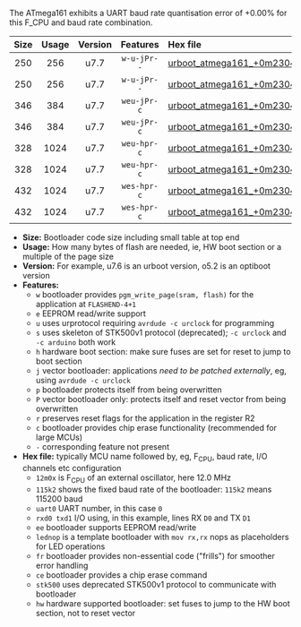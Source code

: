 The ATmega161 exhibits a UART baud rate quantisation error of +0.00% for this F_CPU and baud rate combination.

|Size|Usage|Version|Features|Hex file|
|:-:|:-:|:-:|:-:|:--|
|250|256|u7.7|`w-u-jPr--`|[urboot_atmega161_+0m2304x_+++9k6_uart0_rxd0_txd1_lednop_fr.hex](https://raw.githubusercontent.com/stefanrueger/urboot.hex/main/mcus/atmega161/external_oscillator/fcpu_+0m2304x/br_+++9k6/urboot_atmega161_+0m2304x_+++9k6_uart0_rxd0_txd1_lednop_fr.hex)|
|250|256|u7.7|`w-u-jPr--`|[urboot_atmega161_+0m2304x_+++9k6_uart1_rxb2_txb3_lednop_fr.hex](https://raw.githubusercontent.com/stefanrueger/urboot.hex/main/mcus/atmega161/external_oscillator/fcpu_+0m2304x/br_+++9k6/urboot_atmega161_+0m2304x_+++9k6_uart1_rxb2_txb3_lednop_fr.hex)|
|346|384|u7.7|`weu-jPr-c`|[urboot_atmega161_+0m2304x_+++9k6_uart0_rxd0_txd1_ee_lednop_fr_ce.hex](https://raw.githubusercontent.com/stefanrueger/urboot.hex/main/mcus/atmega161/external_oscillator/fcpu_+0m2304x/br_+++9k6/urboot_atmega161_+0m2304x_+++9k6_uart0_rxd0_txd1_ee_lednop_fr_ce.hex)|
|346|384|u7.7|`weu-jPr-c`|[urboot_atmega161_+0m2304x_+++9k6_uart1_rxb2_txb3_ee_lednop_fr_ce.hex](https://raw.githubusercontent.com/stefanrueger/urboot.hex/main/mcus/atmega161/external_oscillator/fcpu_+0m2304x/br_+++9k6/urboot_atmega161_+0m2304x_+++9k6_uart1_rxb2_txb3_ee_lednop_fr_ce.hex)|
|328|1024|u7.7|`weu-hpr-c`|[urboot_atmega161_+0m2304x_+++9k6_uart0_rxd0_txd1_ee_lednop_fr_ce_hw.hex](https://raw.githubusercontent.com/stefanrueger/urboot.hex/main/mcus/atmega161/external_oscillator/fcpu_+0m2304x/br_+++9k6/urboot_atmega161_+0m2304x_+++9k6_uart0_rxd0_txd1_ee_lednop_fr_ce_hw.hex)|
|328|1024|u7.7|`weu-hpr-c`|[urboot_atmega161_+0m2304x_+++9k6_uart1_rxb2_txb3_ee_lednop_fr_ce_hw.hex](https://raw.githubusercontent.com/stefanrueger/urboot.hex/main/mcus/atmega161/external_oscillator/fcpu_+0m2304x/br_+++9k6/urboot_atmega161_+0m2304x_+++9k6_uart1_rxb2_txb3_ee_lednop_fr_ce_hw.hex)|
|432|1024|u7.7|`wes-hpr-c`|[urboot_atmega161_+0m2304x_+++9k6_uart0_rxd0_txd1_ee_lednop_fr_ce_stk500_hw.hex](https://raw.githubusercontent.com/stefanrueger/urboot.hex/main/mcus/atmega161/external_oscillator/fcpu_+0m2304x/br_+++9k6/urboot_atmega161_+0m2304x_+++9k6_uart0_rxd0_txd1_ee_lednop_fr_ce_stk500_hw.hex)|
|432|1024|u7.7|`wes-hpr-c`|[urboot_atmega161_+0m2304x_+++9k6_uart1_rxb2_txb3_ee_lednop_fr_ce_stk500_hw.hex](https://raw.githubusercontent.com/stefanrueger/urboot.hex/main/mcus/atmega161/external_oscillator/fcpu_+0m2304x/br_+++9k6/urboot_atmega161_+0m2304x_+++9k6_uart1_rxb2_txb3_ee_lednop_fr_ce_stk500_hw.hex)|

- **Size:** Bootloader code size including small table at top end
- **Usage:** How many bytes of flash are needed, ie, HW boot section or a multiple of the page size
- **Version:** For example, u7.6 is an urboot version, o5.2 is an optiboot version
- **Features:**
  + `w` bootloader provides `pgm_write_page(sram, flash)` for the application at `FLASHEND-4+1`
  + `e` EEPROM read/write support
  + `u` uses urprotocol requiring `avrdude -c urclock` for programming
  + `s` uses skeleton of STK500v1 protocol (deprecated); `-c urclock` and `-c arduino` both work
  + `h` hardware boot section: make sure fuses are set for reset to jump to boot section
  + `j` vector bootloader: applications *need to be patched externally*, eg, using `avrdude -c urclock`
  + `p` bootloader protects itself from being overwritten
  + `P` vector bootloader only: protects itself and reset vector from being overwritten
  + `r` preserves reset flags for the application in the register R2
  + `c` bootloader provides chip erase functionality (recommended for large MCUs)
  + `-` corresponding feature not present
- **Hex file:** typically MCU name followed by, eg, F<sub>CPU</sub>, baud rate, I/O channels etc configuration
  + `12m0x` is F<sub>CPU</sub> of an external oscillator, here 12.0 MHz
  + `115k2` shows the fixed baud rate of the bootloader: `115k2` means 115200 baud
  + `uart0` UART number, in this case `0`
  + `rxd0 txd1` I/O using, in this example, lines RX `D0` and TX `D1`
  + `ee` bootloader supports EEPROM read/write
  + `lednop` is a template bootloader with `mov rx,rx` nops as placeholders for LED operations
  + `fr` bootloader provides non-essential code ("frills") for smoother error handling
  + `ce` bootloader provides a chip erase command
  + `stk500` uses deprecated STK500v1 protocol to communicate with bootloader
  + `hw` hardware supported bootloader: set fuses to jump to the HW boot section, not to reset vector
